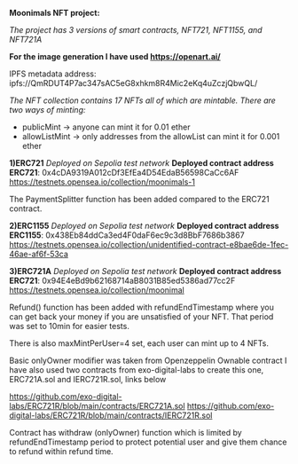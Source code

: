 ****Moonimals NFT project:****

*The project has 3 versions of smart contracts, NFT721, NFT1155, and NFT721A* 

**For the image generation I have used https://openart.ai/**

IPFS metadata address: ipfs://QmRDUT4P7ac347sAC5eG8xhkm8R4Mic2eKq4uZczjQbwQL/

*The NFT collection contains 17 NFTs all of which are mintable. There are two ways of minting:*
- publicMint -> anyone can mint it for 0.01 ether
- allowListMint -> only addresses from the allowList can mint it for 0.001 ether


**1)ERC721**
*Deployed on Sepolia test network*
**Deployed contract address ERC721**: 0x4cDA9319A012cDf3EfEa4D54EdaB56598CaCc6AF
https://testnets.opensea.io/collection/moonimals-1

The PaymentSplitter function has been added compared to the ERC721 contract.

**2)ERC1155**
*Deployed on Sepolia test network*
**Deployed contract address ERC1155**: 0x438Eb84ddCa3ed4F0daF6ec9c3d8BbF7686b3867
https://testnets.opensea.io/collection/unidentified-contract-e8bae6de-1fec-46ae-af6f-53ca

**3)ERC721A**
*Deployed on Sepolia test network*
**Deployed contract address ERC721**: 0x94E4eBd9b62168714aB8031B85ed5386ad77cc2F
https://testnets.opensea.io/collection/moonimal

Refund() function has been added with refundEndTimestamp where you can get back your money if you are unsatisfied 
of your NFT. That period was set to 10min for easier tests. 

There is also maxMintPerUser=4 set, each user can mint up to 4 NFTs. 

Basic onlyOwner modifier was taken from Openzeppelin Ownable contract
I have also used two contracts from exo-digital-labs to create this one, ERC721A.sol and IERC721R.sol, links below

https://github.com/exo-digital-labs/ERC721R/blob/main/contracts/ERC721A.sol
https://github.com/exo-digital-labs/ERC721R/blob/main/contracts/IERC721R.sol

Contract has withdraw (onlyOwner) function which is limited by refundEndTimestamp period to protect potential user and give them
chance to refund within refund time.